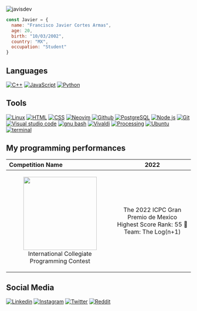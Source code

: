 ![javisdev](https://user-images.githubusercontent.com/71993977/199630179-38763cc0-a594-4312-92c1-16249e5b2088.jpg)

```javascript
const Javier = {
  name: "Francisco Javier Cortes Armas",
  age: 20,
  birth: "10/03/2002",
  country: "MX",
  occupation: "Student"
}
```     
## Languages
[![C++](https://img.shields.io/badge/C++-00599C?style=for-the-badge&logo=C%2B%2B&logoColor=white&labelColor=101010)](https://github.com/JavierCortesArmas)
[![JavaScript](https://img.shields.io/badge/JavaScript-F7DF1E?style=for-the-badge&logo=javascript&logoColor=white&labelColor=101010)](https://github.com/JavierCortesArmas)
[![Python](https://img.shields.io/badge/Python-3776AB?style=for-the-badge&logo=python&logoColor=white&labelColor=101010)](https://github.com/JavierCortesArmas)

## Tools
[![Linux](https://img.shields.io/badge/Linux-FCC624?style=for-the-badge&logo=linux&logoColor=white&labelColor=101010)](https://github.com/JavierCortesArmas)
[![HTML](https://img.shields.io/badge/html-E34F26?style=for-the-badge&logo=html5&logoColor=white&labelColor=101010)](https://github.com/JavierCortesArmas)
[![CSS](https://img.shields.io/badge/css-1572B6?style=for-the-badge&logo=css3&logoColor=white&labelColor=101010)](https://github.com/JavierCortesArmas)
[![Neovim](https://img.shields.io/badge/Neovim-57A143?style=for-the-badge&logo=neovim&logoColor=white&labelColor=101010)](https://github.com/JavierCortesArmas)
[![Github](https://img.shields.io/badge/github-41454A?style=for-the-badge&logo=github&logoColor=white&labelColor=101010)](https://github.com/JavierCortesArmas)
[![PostgreSQL](https://img.shields.io/badge/PostgreSQL-4169E1?style=for-the-badge&logo=PostgreSQL&logoColor=white&labelColor=101010)](https://github.com/JavierCortesArmas)
[![Node js](https://img.shields.io/badge/node_js-339933?style=for-the-badge&logo=node.js&logoColor=white&labelColor=101010)](https://github.com/JavierCortesArmas)
[![Git](https://img.shields.io/badge/Git-F05032?style=for-the-badge&logo=Git&logoColor=white&labelColor=101010)](https://github.com/JavierCortesArmas)
[![Visual studio code](https://img.shields.io/badge/visual_studio_code-007ACC?style=for-the-badge&logo=visualstudiocode&logoColor=white&labelColor=101010)](https://github.com/JavierCortesArmas)
[![gnu bash](https://img.shields.io/badge/bash-4EAA25?style=for-the-badge&logo=gnubash&logoColor=white&labelColor=101010)](https://github.com/JavierCortesArmas)
[![Vivaldi](https://img.shields.io/badge/vivaldi-EF3939?style=for-the-badge&logo=vivaldi&logoColor=white&labelColor=101010)](https://github.com/JavierCortesArmas)
[![Processing](https://img.shields.io/badge/Processing-006699?style=for-the-badge&logo=processingfoundation&logoColor=white&labelColor=101010)](https://github.com/JavierCortesArmas)
 [![Ubuntu](https://img.shields.io/badge/ubuntu-E95420?style=for-the-badge&logo=ubuntu&logoColor=white&labelColor=101010)](https://github.com/JavierCortesArmas)
 [![terminal](https://img.shields.io/badge/terminal-241F31?style=for-the-badge&logo=gnometerminal&logoColor=white&labelColor=101010)](https://github.com/JavierCortesArmas)
 
## My programming performances               
| Competition Name | 2022 | 
| :----- | :----: | 
| <p align = "center"> <img width="200px" src="https://static.wixstatic.com/media/088799_2ff03e2c9a2c4cdf94e4dca464d5cfa8~mv2.png"/> <br /> International Collegiate Programming Contest </p> | The 2022 ICPC Gran Premio de Mexico <br /> Highest Score Rank: 55 🏅 <br /> Team: The Log(n+1)

## Social Media
[![Linkedin](https://img.shields.io/badge/Linkedin-0A66C2?style=for-the-badge&logo=linkedin&logoColor=white)](https://www.linkedin.com/in/javier-armas-3119b9199/) 
[![Instagram](https://img.shields.io/badge/instagram-E4405F?style=for-the-badge&logo=instagram&logoColor=white)](https://www.instagram.com/_javierarmas_/)
[![Twitter](https://img.shields.io/badge/twitter-1DA1F2?style=for-the-badge&logo=twitter&logoColor=white)](https://twitter.com/javisdev)
[![Reddit](https://img.shields.io/badge/reddit-FF4500?style=for-the-badge&logo=reddit&logoColor=white)](https://www.reddit.com/user/Javier-Cortes-Armas)

<!--
**JavierCortesArmas/JavierCortesArmas** is a ✨ _special_ ✨ repository because its `README.md` (this file) appears on your GitHub profile. 

Here are some ideas to get you started:

- 🔭 I’m currently working on ...
- 🌱 I’m currently learning ...
- 👯 I’m looking to collaborate on ...
- 🤔 I’m looking for help with ...
- 💬 Ask me about ...
- 📫 How to reach me: ...
- 😄 Pronouns: ...
- ⚡ Fun fact: ...
--> 

